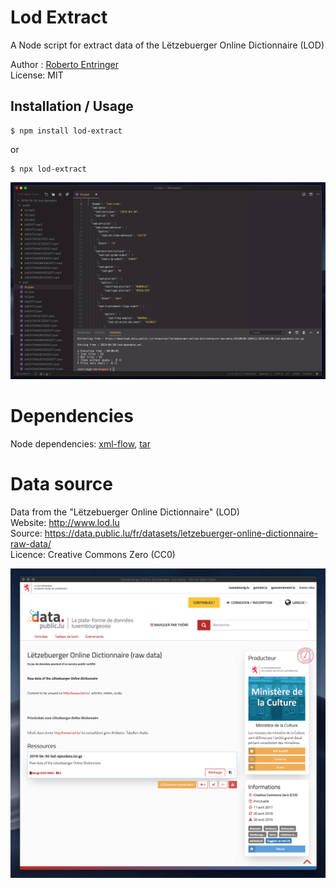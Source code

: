 # Lod Extract

A Node script for extract data of the Lëtzebuerger Online Dictionnaire (LOD)

Author : [Roberto Entringer](https://robertoentringer.com)  
License: MIT

## Installation / Usage

```shell
$ npm install lod-extract
```
or

```shel
$ npx lod-extract
```

[![screenshot2.png](screenshot2.png?raw=true)](https://data.public.lu/fr/datasets/letzebuerger-online-dictionnaire-raw-data/)

# Dependencies

Node dependencies: [xml-flow](https://www.npmjs.com/package/xml-flow), [tar](https://www.npmjs.com/package/tar)

# Data source

Data from the "Lëtzebuerger Online Dictionnaire" (LOD)  
Website: http://www.lod.lu  
Source: https://data.public.lu/fr/datasets/letzebuerger-online-dictionnaire-raw-data/  
Licence: Creative Commons Zero (CC0)

[![screenshot.png](screenshot.png?raw=true)](https://data.public.lu/fr/datasets/letzebuerger-online-dictionnaire-raw-data/)
